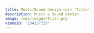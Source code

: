 ```yaml
---
title: Music/Sound Design <br> 'Titan'
description: Music & Sound Design
image: /cms/images/Titan.png
vimeoID: '234137729'
---
```


